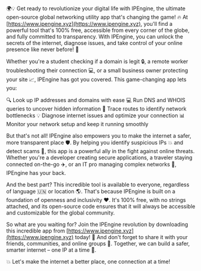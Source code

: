 🌍💡 Get ready to revolutionize your digital life with IPEngine, the ultimate open-source global networking utility app that's changing the game! 🔥 At [https://www.ipengine.xyz](https://www.ipengine.xyz), you'll find a powerful tool that's 100% free, accessible from every corner of the globe, and fully committed to transparency. With IPEngine, you can unlock the secrets of the internet, diagnose issues, and take control of your online presence like never before! 🚀

Whether you're a student checking if a domain is legit 🔒, a remote worker troubleshooting their connection 💻, or a small business owner protecting your site 📈, IPEngine has got you covered. This game-changing app lets you:

🔍 Look up IP addresses and domains with ease
💻 Run DNS and WHOIS queries to uncover hidden information
📍 Trace routes to identify network bottlenecks
💡 Diagnose internet issues and optimize your connection
📊 Monitor your network setup and keep it running smoothly

But that's not all! IPEngine also empowers you to make the internet a safer, more transparent place 🛡️. By helping you identify suspicious IPs 💥 and detect scams 🔴, this app is a powerful ally in the fight against online threats. Whether you're a developer creating secure applications, a traveler staying connected on-the-go ✈️, or an IT pro managing complex networks 💼, IPEngine has your back.

And the best part? This incredible tool is available to everyone, regardless of language 🇺🇳 or location 🌎. That's because IPEngine is built on a foundation of openness and inclusivity ❤️. It's 100% free, with no strings attached, and its open-source code ensures that it will always be accessible and customizable for the global community.

So what are you waiting for? Join the IPEngine revolution by downloading this incredible app from [https://www.ipengine.xyz](https://www.ipengine.xyz) today! 🎉 And don't forget to share it with your friends, communities, and online groups 💬. Together, we can build a safer, smarter internet – one IP at a time 🔮.

💥 Let's make the internet a better place, one connection at a time!